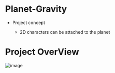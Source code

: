 # Planet-Gravity

* Project concept

  *  2D characters can be attached to the planet

# Project OverView

![image]()
